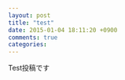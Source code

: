 ```yaml
---
layout: post
title: "test"
date: 2015-01-04 18:11:20 +0900
comments: true
categories: 
---
```


Test投稿です
